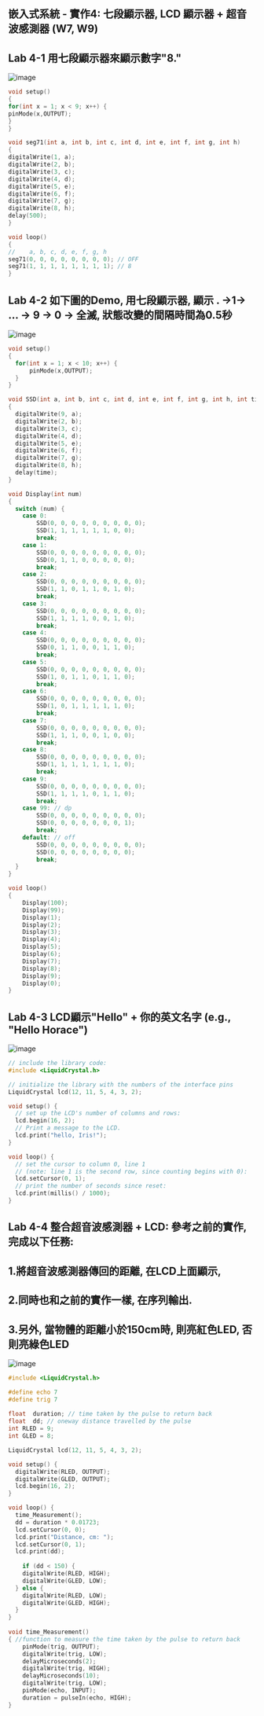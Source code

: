 ## 嵌入式系統 - 實作4: 七段顯示器, LCD 顯示器 + 超音波感測器 (W7, W9) 
## Lab 4-1 用七段顯示器來顯示數字"8."
![image](https://user-images.githubusercontent.com/89329295/137610094-b9ce2126-4979-473f-bad3-eb1918755ad5.png)
````c
void setup()
{
for(int x = 1; x < 9; x++) {
pinMode(x,OUTPUT);
}
}

void seg71(int a, int b, int c, int d, int e, int f, int g, int h)
{
digitalWrite(1, a);
digitalWrite(2, b);
digitalWrite(3, c);
digitalWrite(4, d);
digitalWrite(5, e);
digitalWrite(6, f);
digitalWrite(7, g);
digitalWrite(8, h);
delay(500);
}

void loop()
{
//    a, b, c, d, e, f, g, h
seg71(0, 0, 0, 0, 0, 0, 0, 0); // OFF
seg71(1, 1, 1, 1, 1, 1, 1, 1); // 8
}
````
## Lab 4-2 如下圖的Demo, 用七段顯示器, 顯示 . →1→ ... → 9 → 0 → 全滅, 狀態改變的間隔時間為0.5秒
![image](https://user-images.githubusercontent.com/89329295/137610346-12307a14-4334-41f7-85ad-73276ba02edd.png)
````c
void setup()
{
  for(int x = 1; x < 10; x++) {
      pinMode(x,OUTPUT);
  }
}

void SSD(int a, int b, int c, int d, int e, int f, int g, int h, int time = 500)
{
  digitalWrite(9, a);
  digitalWrite(2, b);
  digitalWrite(3, c);
  digitalWrite(4, d);
  digitalWrite(5, e);
  digitalWrite(6, f);
  digitalWrite(7, g);
  digitalWrite(8, h);
  delay(time);
}

void Display(int num) 
{
  switch (num) {
  	case 0:
    	SSD(0, 0, 0, 0, 0, 0, 0, 0, 0);
    	SSD(1, 1, 1, 1, 1, 1, 0, 0);
    	break;
    case 1:
    	SSD(0, 0, 0, 0, 0, 0, 0, 0, 0);
    	SSD(0, 1, 1, 0, 0, 0, 0, 0);
    	break;
    case 2:
    	SSD(0, 0, 0, 0, 0, 0, 0, 0, 0);
    	SSD(1, 1, 0, 1, 1, 0, 1, 0);
    	break;
    case 3:
    	SSD(0, 0, 0, 0, 0, 0, 0, 0, 0);
    	SSD(1, 1, 1, 1, 0, 0, 1, 0);
    	break;
    case 4:
    	SSD(0, 0, 0, 0, 0, 0, 0, 0, 0);
    	SSD(0, 1, 1, 0, 0, 1, 1, 0);
    	break;
    case 5:
    	SSD(0, 0, 0, 0, 0, 0, 0, 0, 0);
    	SSD(1, 0, 1, 1, 0, 1, 1, 0);
    	break;
    case 6:
    	SSD(0, 0, 0, 0, 0, 0, 0, 0, 0);
    	SSD(1, 0, 1, 1, 1, 1, 1, 0);
    	break;
    case 7:
    	SSD(0, 0, 0, 0, 0, 0, 0, 0, 0);
    	SSD(1, 1, 1, 0, 0, 1, 0, 0);
    	break;
    case 8:
    	SSD(0, 0, 0, 0, 0, 0, 0, 0, 0);
    	SSD(1, 1, 1, 1, 1, 1, 1, 0);
    	break;
    case 9:
    	SSD(0, 0, 0, 0, 0, 0, 0, 0, 0);
    	SSD(1, 1, 1, 1, 0, 1, 1, 0);
    	break;
    case 99: // dp
    	SSD(0, 0, 0, 0, 0, 0, 0, 0, 0);
    	SSD(0, 0, 0, 0, 0, 0, 0, 1);
    	break;
    default: // off
    	SSD(0, 0, 0, 0, 0, 0, 0, 0, 0);
    	SSD(0, 0, 0, 0, 0, 0, 0, 0);
    	break;
  }
}

void loop()
{
  	Display(100);
  	Display(99);
  	Display(1);
  	Display(2);
  	Display(3);
  	Display(4);
  	Display(5);
  	Display(6);
  	Display(7);
  	Display(8);
  	Display(9);
  	Display(0);
}
````
## Lab 4-3 LCD顯示"Hello" + 你的英文名字 (e.g., "Hello Horace")
![image](https://user-images.githubusercontent.com/89329295/139565260-b914ec67-3e46-4668-9079-f6fa989a8f7b.png)
````c
// include the library code:
#include <LiquidCrystal.h>

// initialize the library with the numbers of the interface pins
LiquidCrystal lcd(12, 11, 5, 4, 3, 2);

void setup() {
  // set up the LCD's number of columns and rows:
  lcd.begin(16, 2);
  // Print a message to the LCD.
  lcd.print("hello, Iris!");
}

void loop() {
  // set the cursor to column 0, line 1
  // (note: line 1 is the second row, since counting begins with 0):
  lcd.setCursor(0, 1);
  // print the number of seconds since reset:
  lcd.print(millis() / 1000);
}
````
## Lab 4-4 整合超音波感測器 + LCD: 參考之前的實作, 完成以下任務:
## 1.將超音波感測器傳回的距離, 在LCD上面顯示,
## 2.同時也和之前的實作一樣, 在序列輸出.
## 3.另外, 當物體的距離小於150cm時, 則亮紅色LED, 否則亮綠色LED
![image](https://user-images.githubusercontent.com/89329295/139565728-263a7d30-3f1c-4017-96b8-f534a4bb638e.png)
````c
#include <LiquidCrystal.h>

#define echo 7
#define trig 7
  
float  duration; // time taken by the pulse to return back
float  dd; // oneway distance travelled by the pulse
int RLED = 9;
int GLED = 8;

LiquidCrystal lcd(12, 11, 5, 4, 3, 2);

void setup() {
  digitalWrite(RLED, OUTPUT);
  digitalWrite(GLED, OUTPUT);
  lcd.begin(16, 2);
}

void loop() {
  time_Measurement();
  dd = duration * 0.01723;   
  lcd.setCursor(0, 0);
  lcd.print("Distance, cm: ");
  lcd.setCursor(0, 1);
  lcd.print(dd);
  
    if (dd < 150) {
    digitalWrite(RLED, HIGH);
    digitalWrite(GLED, LOW);
  } else {
    digitalWrite(RLED, LOW);
    digitalWrite(GLED, HIGH);
  }
}
  
void time_Measurement()
{ //function to measure the time taken by the pulse to return back
    pinMode(trig, OUTPUT);
    digitalWrite(trig, LOW);
    delayMicroseconds(2);  
    digitalWrite(trig, HIGH);
    delayMicroseconds(10);
    digitalWrite(trig, LOW);
    pinMode(echo, INPUT);  
    duration = pulseIn(echo, HIGH);
}
````

